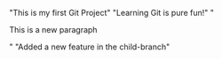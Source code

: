 "This is my first Git Project" 
"Learning Git is pure fun!" 
"<p> This is a new paragraph </p>" 
"Added a new feature in the child-branch" 
